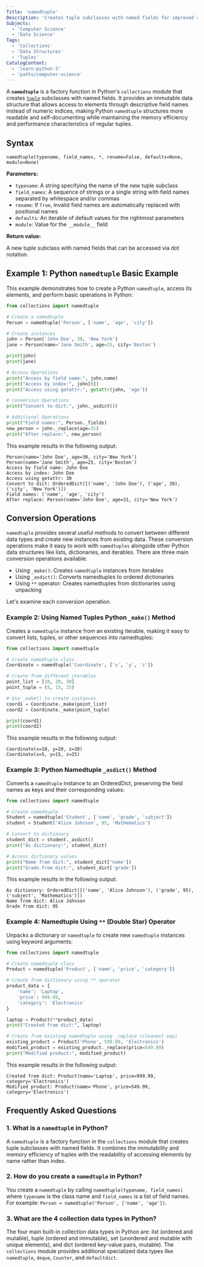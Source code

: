 ```yaml
---
Title: 'namedtuple'
Description: 'Creates tuple subclasses with named fields for improved code readability in Python namedtuple structures.'
Subjects:
  - 'Computer Science'
  - 'Data Science'
Tags:
  - 'Collections'
  - 'Data Structures'
  - 'Tuples'
CatalogContent:
  - 'learn-python-3'
  - 'paths/computer-science'
---
```


A **`namedtuple`** is a factory function in Python's `collections` module that creates [`tuple`](https://www.codecademy.com/resources/docs/python/tuples) subclasses with named fields. It provides an immutable data structure that allows access to elements through descriptive field names instead of numeric indices, making Python `namedtuple` structures more readable and self-documenting while maintaining the memory efficiency and performance characteristics of regular tuples.

## Syntax

```pseudo
namedtuple(typename, field_names, *, rename=False, defaults=None, module=None)
```

**Parameters:**

- `typename`: A string specifying the name of the new tuple subclass
- `field_names`: A sequence of strings or a single string with field names separated by whitespace and/or commas
- `rename`: If `True`, invalid field names are automatically replaced with positional names
- `defaults`: An iterable of default values for the rightmost parameters
- `module`: Value for the `__module__` field

**Return value:**

A new tuple subclass with named fields that can be accessed via dot notation.

## Example 1: Python `namedtuple` Basic Example

This example demonstrates how to create a Python `namedtuple`, access its elements, and perform basic operations in Python:

```py
from collections import namedtuple

# Create a namedtuple
Person = namedtuple('Person', ['name', 'age', 'city'])

# Create instances
john = Person('John Doe', 30, 'New York')
jane = Person(name='Jane Smith', age=25, city='Boston')

print(john)
print(jane)

# Access Operations
print("Access by field name:", john.name)
print("Access by index:", john[0])
print("Access using getattr:", getattr(john, 'age'))

# Conversion Operations
print("Convert to dict:", john._asdict())

# Additional Operations
print("Field names:", Person._fields)
new_person = john._replace(age=31)
print("After replace:", new_person)
```

This example results in the following output:

```shell
Person(name='John Doe', age=30, city='New York')
Person(name='Jane Smith', age=25, city='Boston')
Access by field name: John Doe
Access by index: John Doe
Access using getattr: 30
Convert to dict: OrderedDict([('name', 'John Doe'), ('age', 30), ('city', 'New York')])
Field names: ('name', 'age', 'city')
After replace: Person(name='John Doe', age=31, city='New York')
```

## Conversion Operations

`namedtuple` provides several useful methods to convert between different data types and create new instances from existing data. These conversion operations make it easy to work with `namedtuples` alongside other Python data structures like lists, dictionaries, and iterables. There are three main conversion operations available:

- Using `_make()`: Creates `namedtuple` instances from iterables
- Using `_asdict()`: Converts namedtuples to ordered dictionaries
- Using `**` operator: Creates namedtuples from dictionaries using unpacking

Let's examine each conversion operation.

### Example 2: Using Named Tuples Python `_make()` Method

Creates a `namedtuple` instance from an existing iterable, making it easy to convert lists, tuples, or other sequences into namedtuples:

```py
from collections import namedtuple

# Create namedtuple class
Coordinate = namedtuple('Coordinate', ['x', 'y', 'z'])

# Create from different iterables
point_list = [10, 20, 30]
point_tuple = (5, 15, 25)

# Use _make() to create instances
coord1 = Coordinate._make(point_list)
coord2 = Coordinate._make(point_tuple)

print(coord1)
print(coord2)
```

This example results in the following output:

```shell
Coordinate(x=10, y=20, z=30)
Coordinate(x=5, y=15, z=25)
```

### Example 3: Python Namedtuple `_asdict()` Method

Converts a `namedtuple` instance to an OrderedDict, preserving the field names as keys and their corresponding values:

```py
from collections import namedtuple

# Create namedtuple
Student = namedtuple('Student', ['name', 'grade', 'subject'])
student = Student('Alice Johnson', 95, 'Mathematics')

# Convert to dictionary
student_dict = student._asdict()
print("As dictionary:", student_dict)

# Access dictionary values
print("Name from dict:", student_dict['name'])
print("Grade from dict:", student_dict['grade'])
```

This example results in the following output:

```shell
As dictionary: OrderedDict([('name', 'Alice Johnson'), ('grade', 95), ('subject', 'Mathematics')])
Name from dict: Alice Johnson
Grade from dict: 95
```

### Example 4: Namedtuple Using `**` (Double Star) Operator

Unpacks a dictionary or `namedtuple` to create new `namedtuple` instances using keyword arguments:

```py
from collections import namedtuple

# Create namedtuple class
Product = namedtuple('Product', ['name', 'price', 'category'])

# Create from dictionary using ** operator
product_data = {
    'name': 'Laptop',
    'price': 999.99,
    'category': 'Electronics'
}

laptop = Product(**product_data)
print("Created from dict:", laptop)

# Create from existing namedtuple using _replace (cleanest way)
existing_product = Product('Phone', 599.99, 'Electronics')
modified_product = existing_product._replace(price=549.99)
print("Modified product:", modified_product)
```

This example results in the following output:

```shell
Created from dict: Product(name='Laptop', price=999.99, category='Electronics')
Modified product: Product(name='Phone', price=549.99, category='Electronics')
```

## Frequently Asked Questions

### 1. What is a `namedtupl`e in Python?

A `namedtuple` is a factory function in the `collections` module that creates tuple subclasses with named fields. It combines the immutability and memory efficiency of tuples with the readability of accessing elements by name rather than index.

### 2. How do you create a `namedtuple` in Python?

You create a `namedtuple` by calling `namedtuple(typename, field_names)` where `typename` is the class name and `field_names` is a list of field names. For example: `Person = namedtuple('Person', ['name', 'age'])`.

### 3. What are the 4 collection data types in Python?

The four main built-in collection data types in Python are: list (ordered and mutable), tuple (ordered and immutable), set (unordered and mutable with unique elements), and dict (ordered key-value pairs, mutable). The `collections` module provides additional specialized data types like `namedtuple`, `deque`, `Counter`, and `defaultdict`.
